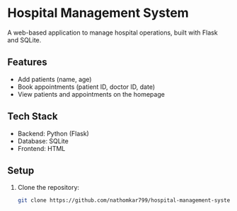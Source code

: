 # Hospital Management System

A web-based application to manage hospital operations, built with Flask and SQLite.

## Features
- Add patients (name, age)
- Book appointments (patient ID, doctor ID, date)
- View patients and appointments on the homepage

## Tech Stack
- Backend: Python (Flask)
- Database: SQLite
- Frontend: HTML

## Setup
1. Clone the repository:
   ```bash
   git clone https://github.com/nathomkar799/hospital-management-system.git
